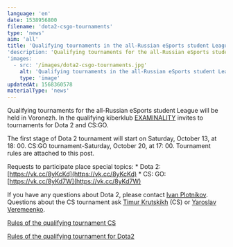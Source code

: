 ```yaml
---
language: 'en'
date: 1538956800
filename: 'dota2-csgo-tournaments'
type: 'news'
aim: 'all'
title: 'Qualifying tournaments in the all-Russian eSports student League'
'description: 'Qualifying tournaments for the all-Russian eSports student League will be held in Voronezh.'
'images:
  - src: '/images/dota2-csgo-tournaments.jpg'
    alt: 'Qualifying tournaments in the all-Russian eSports student League'
    type: 'image'
updatedAt: 1568360578
materialType: 'news'
---
```

Qualifying tournaments for the all-Russian eSports student League will be held in Voronezh. In the qualifying kiberklub [EXAMINALITY](https://vk.com/examinality) invites to tournaments for Dota 2 and CS:GO.

The first stage of Dota 2 tournament will start on Saturday, October 13, at 18: 00. CS:GO tournament-Saturday, October 20, at 17: 00. Tournament rules are attached to this post.

Requests to participate place special topics: \* Dota 2: [https://vk.cc/8yKcKd](https://vk.cc/8yKcKd) \* CS: GO: [https://vk.cc/8yKd7W](https://vk.cc/8yKd7W)

If you have any questions about Dota 2, please contact [Ivan Plotnikov](https://vk.com/shakerdoto). Questions about the CS tournament ask [Timur Krutskikh](https://vk.com/krut_skiiikhhh) (CS) or [Yaroslav Veremeenko](https://vk.com/id165749701).

[Rules of the qualifying tournament CS](https://vk.com/doc24974484_477469721?hash=1840043298799f71e5&dl=be5915d69fb84d17fa)

[Rules of the qualifying tournament for Dota2](https://vk.com/doc24974484_477469724?hash=07e6aa2a329df5f1fb&dl=4db5c3805dbe8bf756)
